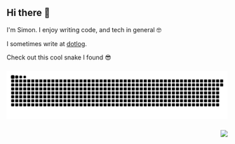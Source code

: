 ## Hi there 👋

I'm Simon. I enjoy writing code, and tech in general 🤓

I sometimes write at [dotlog](https://simeg.github.io/).

Check out this cool snake I found 😎

###

<img src="output/snake.svg" alt="Snake animation" />

###

<div align="right">
  <img src="https://visitor-badge.laobi.icu/badge?page_id=simeg.simeg&"  />
</div>

###
